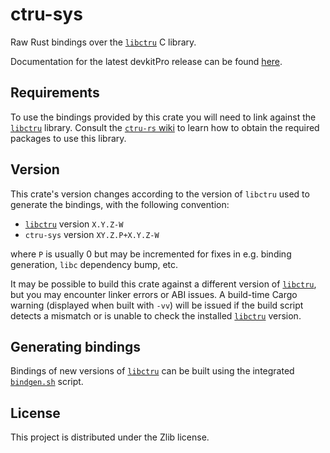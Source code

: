 # ctru-sys

Raw Rust bindings over the [`libctru`](https://github.com/devkitPro/libctru) C library.

Documentation for the latest devkitPro release can be found
[here](https://rust3ds.github.io/crates/ctru_sys).

## Requirements

To use the bindings provided by this crate you will need to link against the [`libctru`](https://github.com/devkitPro/libctru) library.
Consult the [`ctru-rs` wiki](https://github.com/rust3ds/ctru-rs/wiki/Getting-Started) to learn how to obtain the required packages
to use this library.

## Version

This crate's version changes according to the version of `libctru`
used to generate the bindings, with the following convention:

  * [`libctru`](https://github.com/devkitPro/libctru) version `X.Y.Z-W`
  * `ctru-sys` version `XY.Z.P+X.Y.Z-W`

  where `P` is usually 0 but may be incremented for fixes in e.g.
  binding generation, `libc` dependency bump, etc.

It may be possible to build this crate against a different version of [`libctru`](https://github.com/devkitPro/libctru),
but you may encounter linker errors or ABI issues. A build-time Cargo warning
(displayed when built with `-vv`) will be issued if the build script detects
a mismatch or is unable to check the installed [`libctru`](https://github.com/devkitPro/libctru) version.

## Generating bindings

Bindings of new versions of [`libctru`](https://github.com/devkitPro/libctru) can be built using the integrated [`bindgen.sh`](./bindgen.sh) script.

## License

This project is distributed under the Zlib license.
